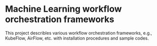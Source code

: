 # Machine Learning workflow orchestration frameworks
This project describles various workflow orchestration frameworks, e.g., KubeFlow, AirFlow, etc. with installation procedures and sample codes.
